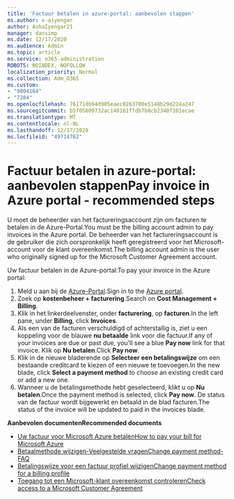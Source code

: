 ```yaml
---
title: 'Factuur betalen in azure-portal: aanbevolen stappen'
ms.author: v-aiyengar
author: AshaIyengar21
manager: dansimp
ms.date: 12/17/2020
ms.audience: Admin
ms.topic: article
ms.service: o365-administration
ROBOTS: NOINDEX, NOFOLLOW
localization_priority: Normal
ms.collection: Adm_O365
ms.custom:
- "9004164"
- "7284"
ms.openlocfilehash: 76171db94d905eaec0263700e5148b29d224a247
ms.sourcegitcommit: b5f05809732ac148161ffdb7b8cb2348f101ecae
ms.translationtype: MT
ms.contentlocale: nl-NL
ms.lasthandoff: 12/17/2020
ms.locfileid: "49714762"
---
```

# <a name="pay-invoice-in-azure-portal---recommended-steps"></a><span data-ttu-id="4f52e-102">Factuur betalen in azure-portal: aanbevolen stappen</span><span class="sxs-lookup"><span data-stu-id="4f52e-102">Pay invoice in Azure portal - recommended steps</span></span>

<span data-ttu-id="4f52e-103">U moet de beheerder van het factureringsaccount zijn om facturen te betalen in de Azure-Portal.</span><span class="sxs-lookup"><span data-stu-id="4f52e-103">You must be the billing account admin to pay invoices in the Azure portal.</span></span> <span data-ttu-id="4f52e-104">De beheerder van het factureringsaccount is de gebruiker die zich oorspronkelijk heeft geregistreerd voor het Microsoft-account voor de klant overeenkomst.</span><span class="sxs-lookup"><span data-stu-id="4f52e-104">The billing account admin is the user who originally signed up for the Microsoft Customer Agreement account.</span></span> 

<span data-ttu-id="4f52e-105">Uw factuur betalen in de Azure-portal:</span><span class="sxs-lookup"><span data-stu-id="4f52e-105">To pay your invoice in the Azure portal:</span></span> 

1. <span data-ttu-id="4f52e-106">Meld u aan bij de [Azure-Portal](https://portal.azure.com/).</span><span class="sxs-lookup"><span data-stu-id="4f52e-106">Sign in to the [Azure portal](https://portal.azure.com/).</span></span>
1. <span data-ttu-id="4f52e-107">Zoek op **kostenbeheer + facturering**.</span><span class="sxs-lookup"><span data-stu-id="4f52e-107">Search on **Cost Management + Billing**.</span></span>
1. <span data-ttu-id="4f52e-108">Klik in het linkerdeelvenster, onder **facturering**, op **facturen**.</span><span class="sxs-lookup"><span data-stu-id="4f52e-108">In the left pane, under **Billing**, click **Invoices**.</span></span>
1. <span data-ttu-id="4f52e-109">Als een van de facturen verschuldigd of achterstallig is, ziet u een koppeling voor de blauwe **nu betaalde** link voor die factuur.</span><span class="sxs-lookup"><span data-stu-id="4f52e-109">If any of your invoices are due or past due, you'll see a blue **Pay now** link for that invoice.</span></span> <span data-ttu-id="4f52e-110">Klik op **Nu betalen**.</span><span class="sxs-lookup"><span data-stu-id="4f52e-110">Click **Pay now**.</span></span>
1. <span data-ttu-id="4f52e-111">Klik in de nieuwe bladerende op **Selecteer een betalingswijze** om een bestaande creditcard te kiezen of een nieuwe te toevoegen.</span><span class="sxs-lookup"><span data-stu-id="4f52e-111">In the new blade, click **Select a payment method** to choose an existing credit card or add a new one.</span></span>
1. <span data-ttu-id="4f52e-112">Wanneer u de betalingsmethode hebt geselecteerd, klikt u op **Nu betalen**.</span><span class="sxs-lookup"><span data-stu-id="4f52e-112">Once the payment method is selected, click **Pay now**.</span></span>
<span data-ttu-id="4f52e-113">De status van de factuur wordt bijgewerkt en betaald in de blad facturen.</span><span class="sxs-lookup"><span data-stu-id="4f52e-113">The status of the invoice will be updated to paid in the invoices blade.</span></span>

<span data-ttu-id="4f52e-114">**Aanbevolen documenten**</span><span class="sxs-lookup"><span data-stu-id="4f52e-114">**Recommended documents**</span></span>

- [<span data-ttu-id="4f52e-115">Uw factuur voor Microsoft Azure betalen</span><span class="sxs-lookup"><span data-stu-id="4f52e-115">How to pay your bill for Microsoft Azure</span></span>](https://docs.microsoft.com/azure/cost-management-billing/understand/pay-bill)
- [<span data-ttu-id="4f52e-116">Betaalmethode wijzigen-Veelgestelde vragen</span><span class="sxs-lookup"><span data-stu-id="4f52e-116">Change payment method- FAQ</span></span>](https://docs.microsoft.com/azure/billing/billing-how-to-change-credit-card?WT.mc_id=Portal-Microsoft_Azure_Support#frequently-asked-questions)
- [<span data-ttu-id="4f52e-117">Betalingswijze voor een factuur profiel wijzigen</span><span class="sxs-lookup"><span data-stu-id="4f52e-117">Change payment method for a billing profile</span></span>](https://docs.microsoft.com/azure/cost-management-billing/manage/change-credit-card?WT.mc_id=Portal-Microsoft_Azure_Support#manage-credit-cards-for-a-microsoft-customer-agreement)
- [<span data-ttu-id="4f52e-118">Toegang tot een Microsoft-klant overeenkomst controleren</span><span class="sxs-lookup"><span data-stu-id="4f52e-118">Check access to a Microsoft Customer Agreement</span></span>](https://docs.microsoft.com/azure/cost-management-billing/manage/change-credit-card?WT.mc_id=Portal-Microsoft_Azure_Support%22%20%5Cl%20%22manage-credit-cards-for-a-microsoft-customer-agreement%22%20%5Ct%20%22_blank#check-the-type-of-your-account)
